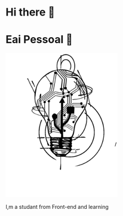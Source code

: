 # Hi there 👋
# Eai Pessoal :vulcan_salute: 

<img src="https://github.com/Filipebarrosg/assents/blob/main/Filipebarrosg/IMG-20210316-WA0067.jpg" width="300px">
<!--
**Filipebarrosg/Filipebarrosg** is a ✨ _special_ ✨ repository because its `README.md` (this file) appears on your GitHub profile.
-->

I,m a studant from Front-end and learning

